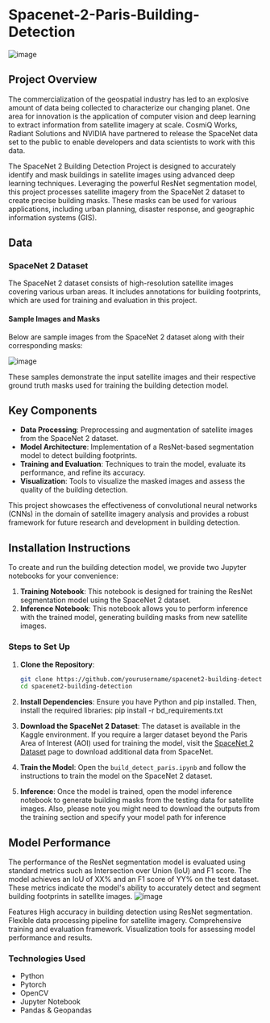 # Spacenet-2-Paris-Building-Detection
![image](https://github.com/ugorjiizu/Spacenet-2-Paris-Building-Detection/assets/66518563/fb8df2a6-4f0d-4a59-bc6c-2204abe1b004)

## Project Overview

The commercialization of the geospatial industry has led to an explosive amount of data being collected to characterize our changing planet. One area for innovation is the application of computer vision and deep learning to extract information from satellite imagery at scale. CosmiQ Works, Radiant Solutions and NVIDIA have partnered to release the SpaceNet data set to the public to enable developers and data scientists to work with this data.

The SpaceNet 2 Building Detection Project is designed to accurately identify and mask buildings in satellite images using advanced deep learning techniques. Leveraging the powerful ResNet segmentation model, this project processes satellite imagery from the SpaceNet 2 dataset to create precise building masks. These masks can be used for various applications, including urban planning, disaster response, and geographic information systems (GIS).

## Data

### SpaceNet 2 Dataset

The SpaceNet 2 dataset consists of high-resolution satellite images covering various urban areas. It includes annotations for building footprints, which are used for training and evaluation in this project.

#### Sample Images and Masks

Below are sample images from the SpaceNet 2 dataset along with their corresponding masks:

![image](https://github.com/ugorjiizu/Spacenet-2-Paris-Building-Detection/assets/66518563/c75c5fee-69de-4c2a-8b1a-c25c1eac67b2)

These samples demonstrate the input satellite images and their respective ground truth masks used for training the building detection model.

## Key Components

- **Data Processing**: Preprocessing and augmentation of satellite images from the SpaceNet 2 dataset.
- **Model Architecture**: Implementation of a ResNet-based segmentation model to detect building footprints.
- **Training and Evaluation**: Techniques to train the model, evaluate its performance, and refine its accuracy.
- **Visualization**: Tools to visualize the masked images and assess the quality of the building detection.
  
This project showcases the effectiveness of convolutional neural networks (CNNs) in the domain of satellite imagery analysis and provides a robust framework for future research and development in building detection.

## Installation Instructions

To create and run the building detection model, we provide two Jupyter notebooks for your convenience:

1. **Training Notebook**: This notebook is designed for training the ResNet segmentation model using the SpaceNet 2 dataset.
2. **Inference Notebook**: This notebook allows you to perform inference with the trained model, generating building masks from new satellite images.

### Steps to Set Up

1. **Clone the Repository**:
   ```bash
   git clone https://github.com/yourusername/spacenet2-building-detection.git
   cd spacenet2-building-detection
   
2. **Install Dependencies**:
   Ensure you have Python and pip installed. Then, install the required libraries:
   pip install -r bd_requirements.txt
   
3. **Download the SpaceNet 2 Dataset**:
   The dataset is available in the Kaggle environment. If you require a larger dataset beyond the Paris Area of Interest (AOI) used for training the model, visit the [SpaceNet 2 Dataset](https://spacenet.ai/spacenet-buildings-dataset-v2/) page to download additional data from SpaceNet.

4. **Train the Model**:
   Open the `build_detect_paris.ipynb` and follow the instructions to train the model on the SpaceNet 2 dataset.
   
5. **Inference**:
   Once the model is trained, open the model inference notebook to generate building masks from the testing data for satellite images.
   Also, please note you might need to download the outputs from the training section and specify your model path for inference


## Model Performance
The performance of the ResNet segmentation model is evaluated using standard metrics such as Intersection over Union (IoU) and F1 score. The model achieves an IoU of XX% and an F1 score of YY% on the test dataset. These metrics indicate the model's ability to accurately detect and segment building footprints in satellite images.
![image](https://github.com/ugorjiizu/Spacenet-2-Paris-Building-Detection/assets/66518563/3d1be0dd-25b7-4662-94bc-ca90385601a7)

Features
High accuracy in building detection using ResNet segmentation.
Flexible data processing pipeline for satellite imagery.
Comprehensive training and evaluation framework.
Visualization tools for assessing model performance and results.

### Technologies Used
- Python
- Pytorch
- OpenCV
- Jupyter Notebook
- Pandas & Geopandas

